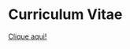 <h1>Curriculum Vitae</h1>
<a href="https://maikontt.github.io" alt="Link do site" targef="blank">Clique aqui!</a>

